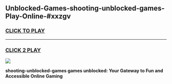 
## Unblocked-Games-shooting-unblocked-games-Play-Online-#xxzgv
<h3>
<a href="https://premium.freeplayer.one?title=shooting-unblocked-games&ref=27F">CLICK TO PLAY</a></h3>
<hr>

<h3>
<a href="https://premium.freeplayer.one?title=shooting-unblocked-games&ref=27F">CLICK 2 PLAY</a>
  
</h3>

<a href="https://premium.freeplayer.one?title=shooting-unblocked-games&ref=27F"><img src="https://clearcache.store/games.png"></a>


**shooting-unblocked-games games unblocked: Your Gateway to Fun and Accessible Online Gaming**
